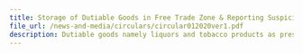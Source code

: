```yaml
---
title: Storage of Dutiable Goods in Free Trade Zone & Reporting Suspicious Transactions
file_url: /news-and-media/circulars/circular012020ver1.pdf
description: Dutiable goods namely liquors and tobacco products as prescribed under the Free Trade Zones (Prescribed Goods) Notification are not allowed to be stored in Free Trade Zones (FTZ)
---
```

